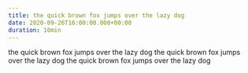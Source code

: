 ```yaml
---
title: the quick brown fox jumps over the lazy dog
date: 2020-09-26T16:00:00.000+00:00
duration: 10min
---
```



the quick brown fox jumps over the lazy dog
the quick brown fox jumps over the lazy dog
the quick brown fox jumps over the lazy dog
